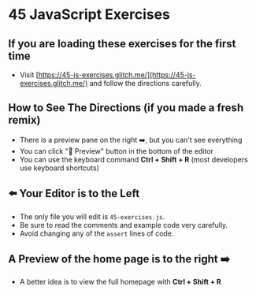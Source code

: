 # 45 JavaScript Exercises

## If you are loading these exercises for the first time
- Visit [https://45-js-exercises.glitch.me/](https://45-js-exercises.glitch.me/) and follow the directions carefully.

## How to See The Directions (if you made a fresh remix)
- There is a preview pane on the right ➡️, but you can't see everything
- You can click "🔎 Preview" button in the bottom of the editor
- You can use the keyboard command **Ctrl + Shift + R** (most developers use keyboard shortcuts)


## ⬅️ Your Editor is to the Left
- The only file you will edit is `45-exercises.js`.
- Be sure to read the comments and example code very carefully.
- Avoid changing any of the `assert` lines of code.

## A Preview of the home page is to the right ➡️
- A better idea is to view the full homepage with **Ctrl + Shift + R** 